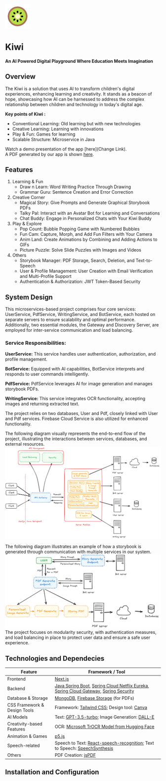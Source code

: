 <img src="https://github.com/ShikariSohan/kiwi/blob/main/frontend/public/assets/logo.png" alt="star" style="height: 80px; width: 80px; "/> <h1> Kiwi</h1> <h4>An AI Powered Digital Playground Where 
Education Meets Imagination
</h4>

## Overview
The Kiwi is a solution that uses AI to transform children's digital experiences, enhancing learning and creativity. It stands as a beacon of hope, showcasing how AI can be harnessed to address the complex relationship between children and technology in today's digital age.  

**Key points of Kiwi :**
* Conventional Learning: Old learning but with new technologies
* Creative Learning: Learning with innovations
* Play & Fun: Games for learning
* Scalable Structure: Microservice in Java

Watch a demo presentation of the app [here](Change Link).  
A PDF generated by our app is shown [here](https://github.com/ShikariSohan/kiwi/blob/main/frontend/a4.pdf).

## Features 
1. Learning & Fun
   - Draw n Learn: Word Writing Practice Through Drawing
   - Grammar Guru: Sentence Creation and Error Correction
2. Creative Corner
   - Magical Story: Give Prompts and Generate Graphical Storybook PDFs
   - Talky Pal: Interact with an Avatar Bot for Learning and Conversations
   - Chat Buddy: Engage in Personalized Chats with Your Kiwi Buddy
3. Play & Explore
   - Pop Count: Bubble Popping Game with Numbered Bubbles
   - Fun Cam: Capture, Morph, and Add Fun Filters with Your Camera
   - Anim Land: Create Animations by Combining and Adding Actions to GIFs
   - Picture Puzzle: Solve Slide Puzzles with Images and Videos
4. Others
   - Storybook Manager: PDF Storage, Search, Deletion, and Text-to-Speech
   - User & Profile Management: User Creation with Email Verification and Multi-Profile Support
   - Authentication & Authorization: JWT Token-Based Security

## System Design
This microservices-based project comprises four core services: UserService, PdfService, WritingService, and BotService, each hosted on separate servers to ensure scalability and optimal performance. Additionally, two essential modules, the Gateway and Discovery Server, are employed for inter-service communication and load balancing.
### Service Responsibilities:
**UserService:** This service handles user authentication, authorization, and profile management.  

**BotService:** Equipped with AI capabilities, BotService interprets and responds to user commands intelligently.  

**PdfService:** PdfService leverages AI for image generation and manages storybook PDFs.

**WritingService:** This service integrates OCR functionality, accepting images and returning extracted text.  

The project relies on two databases, User and Pdf, closely linked with User and Pdf services. Firebase Cloud Service is also utilized for enhanced functionality.  

The following diagram visually represents the end-to-end flow of the project, illustrating the interactions between services, databases, and external resources.  
![System Architecture](https://github.com/ShikariSohan/kiwi/blob/main/systemKiwi.png)

The following diagram illustrates an example of how a storybook is generated through communication with multiple services in our system.  
![Storybook Creaton Flow](https://github.com/ShikariSohan/kiwi/blob/main/storybookFlow.png)
The project focuses on modularity security, with authentication measures, and load balancing in place to protect user data and ensure a safe user experience.  

## Technologies and Dependecies  
| Feature                    | Framework / Tool                                         |
| -------------------------- | ------------------------------------------------------- |
| Frontend                   | [Next.js](https://nextjs.org/docs)                              |
| Backend                    | [Java Spring Boot](https://spring.io/projects/spring-boot/), [Spring Cloud Netflix Eureka](https://spring.io/projects/spring-cloud-netflix), [Spring Cloud Gateway](https://spring.io/projects/spring-cloud-gateway), [Spring Security](https://spring.io/projects/spring-security) |
| Database & Storage         | [MongoDB](https://www.mongodb.com/docs/), [Firebase Storage](https://firebase.google.com/) (for PDFs) |
| CSS Framework & Design Tools | Framework: [Tailwind CSS](https://tailwindcss.com/); Design tool: [Canva](https://www.canva.com/) |
| AI Models                  | Text: [GPT-3.5-turbo](https://platform.openai.com/docs/guides/gpt); Image Generation: [DALL-E](https://platform.openai.com/docs/guides/images/introduction) |
| Creativity-based Features  | OCR: [Microsoft TrOCR Model from Hugging Face](https://huggingface.co/microsoft/trocr-base-handwritten) |
| Animation & Games          | [p5.js](https://p5js.org/)                                 |
| Speech-related             | Speech to Text: [React-speech-recognition](https://www.npmjs.com/package/react-speech-recognition); Text to Speech: [SpeechSynthesis](https://developer.mozilla.org/en-US/docs/Web/API/SpeechSynthesis) |
| Others                     | PDF Creation: [jsPDF](https://www.npmjs.com/package/jspdf)                  |


## Installation and Configuration







